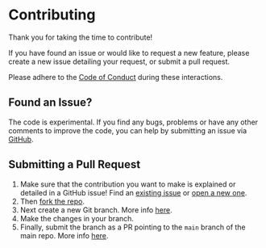 # Contributing

Thank you for taking the time to contribute!

If you have found an issue or would like to request a new feature, please create a new issue detailing your request, or submit a pull request.

Please adhere to the [Code of Conduct](https://github.com/TimKod/tiegcm_orbit_interpolator/blob/main/CODE_OF_CONDUCT.md) during these interactions.

## Found an Issue?
The code is experimental.
If you find any bugs, problems or have any other comments to improve the code, you can help by submitting an issue via [GitHub](https://github.com/timkod/tiegcm_orbit_interpolator/issues/new).

## Submitting a Pull Request
1. Make sure that the contribution you want to make is explained or detailed in a GitHub issue! Find an [existing issue](https://github.com/timkod/tiegcm_orbit_interpolator/issues) or [open a new one](https://github.com/timkod/tiegcm_orbit_interpolator/issues/new).
1. Then [fork the repo](https://github.com/timkod/tiegcm_orbit_interpolator/fork).
1. Next create a new Git branch. More info [here](https://help.github.com/en/github/collaborating-with-issues-and-pull-requests/creating-and-deleting-branches-within-your-repository).
1. Make the changes in your branch.
1. Finally, submit the branch as a PR pointing to the `main` branch of the main repo. More info [here](https://help.github.com/en/github/collaborating-with-issues-and-pull-requests/creating-a-pull-request-from-a-fork).
